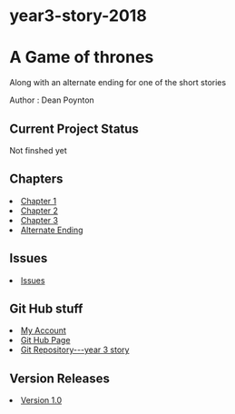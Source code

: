 # year3-story-2018

# A Game of thrones
<p>Along with an alternate ending for one of the short stories</p>
<p>Author : Dean Poynton </p>

<h2>Current Project Status</h2>

<p>Not finshed yet</p>

<h2>Chapters</h2>

<li><a href="https://freakyfishguy.github.io/year3-story-2018/Chapter1.html">Chapter 1</a></li>
<li><a href="https://freakyfishguy.github.io/year3-story-2018/Chapter2.html">Chapter 2</a></li>
<li><a href="https://freakyfishguy.github.io/year3-story-2018/Chapter3.html">Chapter 3</a></li>
<li><a href="https://freakyfishguy.github.io/year3-story-2018/Chapter4.html">Alternate Ending</a></li>

<h2>Issues</h2>

<li><a href="https://github.com/FreakyFishGuy/year3-story-2018/issues">Issues</a></li>

<h2>Git Hub stuff</h2>

<li><a href="https://github.com/FreakyFishGuy">My Account</a></li>
<li><a href="https://freakyfishguy.github.io/year3-story-2018">Git Hub Page</a></li>
<li><a href="https://github.com/FreakyFishGuy/year3-story-2018">Git Repository---year 3 story</a></li>

<h2>Version Releases</h2>

<li><a href="https://github.com/FreakyFishGuy/year3-story-2018/releases/tag/V1">Version 1.0</a></li>
